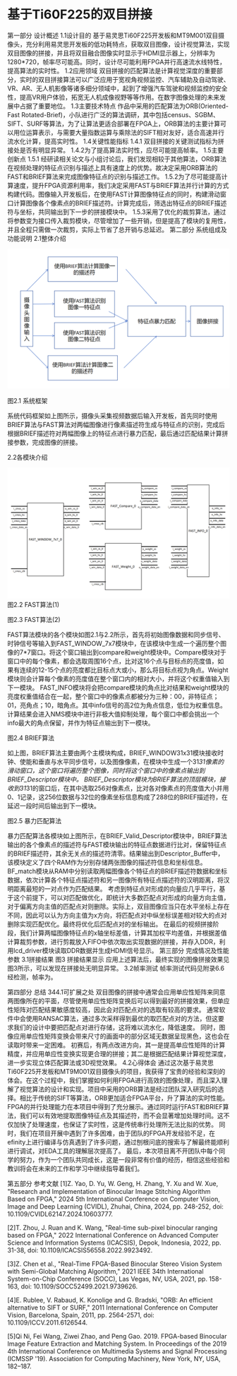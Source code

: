 # 基于Ti60F225的双目拼接

第一部分  设计概述
  1.1设计目的
    基于易灵思Ti60F225开发板和MT9M001双目摄像头，充分利用易灵思开发板的低功耗特点，获取双目图像，设计视觉算法，实现双目图像的拼接，并且将双目融合图像实时显示于HDMI显示器上，分辨率为1280*720，帧率尽可能高。同时，设计尽可能利用FPGA并行高速流水线特性， 提高算法的实时性。
  1.2应用领域
    双目拼接的匹配算法是计算视觉深度的重要部分，实时的双目拼接算法可以广泛应用于宽视角视频监控、汽车辅助及自动驾驶、VR、AR、无人机影像等诸多细分领域中，起到了增强汽车驾驶和视频监控的安全性，提高VR用户体验，拓宽无人机成像视野等等作用。在数字图像处理的未来发展中占据了重要地位。
  1.3主要技术特点
    作品中采用的匹配算法为ORB(Oriented-Fast Rotated-Brief)，小队进行广泛的算法调研，其中包括census、SGBM、SIFT、SURF等算法，为了让算法更适合部署在FPGA上，ORB算法的主要计算可以用位运算表示，与需要大量指数运算与乘除法的SIFT相对友好，适合高速并行流水化计算，提高实时性。
  1.4关键性能指标
    1.4.1 双目拼接的关键测试指标为拼接处是否有明显异常。
    1.4.2为了提高算法实时性，应尽可能提高帧率。
  1.5主要创新点
    1.5.1 经研读相关论文与小组讨论后，我们发现相较于其他算法，ORB算法在视频处理的特征点识别与描述上具有速度上的优势。故决定采用ORB算法的FAST和BRIEF算法来完成图像特征点的识别与描述工作。
    1.5.2为了尽可能提高计算速度，提升FPGA资源利用率，我们决定采用FAST与BRIEF算法并行计算的方式构建代码。图像输入开发板后，在使用FAST计算图像特征点的同时，构建滑动窗口计算图像各个像素点的BRIEF描述符。计算完成后，筛选出特征点的BRIEF描述符与坐标，共同输出到下一步的拼接模块中。
    1.5.3采用了优化的裁剪算法，通过将参数变为接口传入裁剪模块，尽管增加了一些开销，但是提高了模块的复用性，并且全程只需做一次裁剪，实际上节省了总开销与总延迟。
第二部分  系统组成及功能说明
  2.1整体介绍
 
![image](https://github.com/2268977258/binocular-stitching/blob/main/photo/%E5%9B%BE%E7%89%871.png)
 
  图2.1	系统框架

系统代码框架如上图所示，摄像头采集视频数据后输入开发板，首先同时使用BRIEF算法与FAST算法对两幅图像进行像素描述符生成与特征点的识别，完成后根据BRIEF描述符对两幅图像上的特征点进行暴力匹配，最后通过匹配结果计算拼接参数，完成图像的拼接。

2.2各模块介绍
 
![image](https://github.com/2268977258/binocular-stitching/blob/main/photo/%E5%9B%BE%E7%89%872.png)
图2.2	FAST算法(1)


图2.3	FAST算法(2)

FAST算法模块的各个模块如图2.1与2.2所示，首先将初始图像数据和同步信号、时钟信号等输入到FAST_WINDOW_7x7模块中，在该模块中生成一个遍历整个图像的7*7窗口。将这个窗口输出到compare和weight模块中。Compare模块对于窗口中的每个像素，都会选取周围16个点，比对这16个点与目标点的亮度值，如果有连续的12-15个点的亮度都比目标点大或小，那么将目标点视为角点。Weight模块则会计算每个像素的亮度值在整个窗口内的相对大小，并将这个权重值输入到下一模块。
FAST_INFO模块将会把compare模块的角点比对结果和weight模块的亮度权重值结合在一起，整个窗口中的像素点都被分为三种：00，非特征点；01，亮角点；10，暗角点。其中info信号的高2位为角点信息，低位为权重信息。计算结果会进入NMS模块中进行非极大值抑制处理，每个窗口中都会挑出一个info最大的角点保留，并作为特征点输出到下一模块。


图2.4	BRIEF算法

如上图，BRIEF算法主要由两个主模块构成，BRIEF_WINDOW31x31模块接收时钟、使能和垂直与水平同步信号，以及图像像素，在模块中生成一个31*31像素的滑动窗口，这个窗口将遍历整个图像，同时将这个窗口中的像素点输出到BRIEF_Descriptor模块中。
BRIEF_Descriptor模块为BRIEF算法的顶层模块，接收到31*31的窗口后，在其中选取256对像素点，比对各对像素点的亮度值大小并用0、1记录，这256位数据与32位的像素坐标信息构成了288位的BRIEF描述符，在延迟一段时间后输出到下一模块。


图2.5	暴力匹配算法

暴力匹配算法各模块如上图所示，在BRIEF_Valid_Descriptor模块中，BRIEF算法输出的各个像素点的描述符与FAST模块输出的特征点数据进行比对，保留特征点的BRIEF描述符，其余无关点的描述符清零。结果输出到Descriptor_Buffer中，该模块定义了四个RAM作为分别存储两张图像的描述符信息和坐标信息。
BF_match模块从RAM中分别读取两幅图像各个特征点的BRIEF描述符数据和坐标数据，依次计算各个特征点描述符和另一图像所有特征点描述符的汉明距离，将汉明距离最短的一对点作为匹配结果。
考虑到特征点对形成的向量应几乎平行，基于这个前提下，可以对匹配做优化，即统计大多数匹配点对形成的向量方向主值，对于偏离方向主值的匹配点对则删除。实际上，双目图像应当只在水平坐标上存在不同，因此可以认为方向主值为x方向，将匹配点对中纵坐标误差相对较大的点对删除实现匹配优化。最终将优化后匹配点对的坐标输出。
在最后的视频拼接阶段，我们计算两幅图像特征点的x轴坐标差值，计算其加权平均差值，并根据差值计算裁剪参数，进行剪裁放入FIFO中依次取出实现数据的拼接，并存入DDR，利用lcd_driver模块读取DDR数据并生成HDMI信号显示。
第三部分  完成情况及性能参数
3.1拼接结果
图3 拼接结果显示
应用上述算法后，最终实现的图像拼接效果见图3所示，可以发现在拼接处无明显异常。
3.2帧率测试
帧率测试代码见附录6.6
经检测，帧率为。


第四部分  总结
344.1可扩展之处
双目图像的拼接中通常会应用单应性矩阵来同意两图像所在的平面，尽管使用单应性矩阵变换后可以得到最好的拼接效果，但单应性矩阵对匹配结果敏感度较高，因此会对匹配点对的选取有较高的要求。
通常软件中会使用RANSAC算法，通过多次采样得到最优的取匹配点对的方法，但这要求我们的设计中要把匹配点对进行存储，这将难以流水化，降低速度。
同时，图像应用单应性矩阵变换会带来尺寸的画面中的部分区域无数据呈现黑色，这也会在读取时带来一定困难。
初赛后，有两点改进方向，其一是提高单应性矩阵的计算精度，并应用单应性变换实现更合理的拼接；其二是根据匹配结果计算视觉深度，进一步实现立体匹配算法或3D视觉效果。
4.2心得体会
通过这次基于易灵思Ti60F225开发板和MT9M001双目摄像头的项目，我获得了宝贵的经验和深刻的体会。在这个过程中，我们掌握如何利用FPGA进行高效的图像处理，而且深入理解了视觉算法的设计和实现。项目中采用的ORB算法是经过团队深入研究后的选择。相比于传统的SIFT等算法，ORB更加适合FPGA平台，升了算法的实时性能。
FPGA的并行处理能力在本项目中得到了充分展示。通过同时运行FAST和BRIEF算法，我们可以有效地提取图像特征点及其描述符，而不会显著增加处理时间。这不仅加快了处理速度，也保证了实时性，这是传统串行处理所无法比拟的优势。
同时，我们在项目开展中遇到了许多困难，由于团队的FPGA开发经验不足，在efinity上进行编译与仿真遇到了许多问题，通过刨根问底的搜索与了解最终能顺利进行调试，对EDA工具的理解层次提高了。
最后，本次项目离不开团队中每个同学的努力，作为一个团队共同成长，这是一段非常有价值的经历，相信这些经验和教训将会在未来的工作和学习中继续指导着我们。

第五部分  参考文献
[1]Z. Yao, D. Yu, W. Geng, H. Zhang, Y. Xu and W. Xue, "Research and Implementation of Binocular Image Stitching Algorithm Based on FPGA," 2024 5th International Conference on Computer Vision, Image and Deep Learning (CVIDL), Zhuhai, China, 2024, pp. 248-252, doi: 10.1109/CVIDL62147.2024.10603777. 

[2]T. Zhou, J. Ruan and K. Wang, "Real-time sub-pixel binocular ranging based on FPGA," 2022 International Conference on Advanced Computer Science and Information Systems (ICACSIS), Depok, Indonesia, 2022, pp. 31-38, doi: 10.1109/ICACSIS56558.2022.9923492. 

[3]Z. Chen et al., "Real-Time FPGA-Based Binocular Stereo Vision System with Semi-Global Matching Algorithm," 2021 IEEE 34th International System-on-Chip Conference (SOCC), Las Vegas, NV, USA, 2021, pp. 158-163, doi: 10.1109/SOCC52499.2021.9739626.

[4]E. Rublee, V. Rabaud, K. Konolige and G. Bradski, "ORB: An efficient alternative to SIFT or SURF," 2011 International Conference on Computer Vision, Barcelona, Spain, 2011, pp. 2564-2571, doi: 10.1109/ICCV.2011.6126544.

[5]Qi Ni, Fei Wang, Ziwei Zhao, and Peng Gao. 2019. FPGA-based Binocular Image Feature Extraction and Matching System. In Proceedings of the 2019 4th International Conference on Multimedia Systems and Signal Processing (ICMSSP '19). Association for Computing Machinery, New York, NY, USA, 182–187. 
